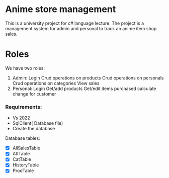 # Anime store management 


This is a university project for c# language lecture.
The project is a management system for admin and personal to track an anime item shop sales.


# Roles

We have two roles:

 1. Admin:
		 Login
		 Crud operations on products
		 Crud operations on personals
		 Crud operations on categories
		  View sales
 2. Personal:
		 Login
		 Get/add products
		 Get/edit items purchased
		 calculate change for customer

### Requirements:

 - Vs 2022
 - SqlClient( Database file)
 - Create the database 

Database tables:

 - [x] AllSalesTable
 - [x] AttTable
 - [x] CatTable
 - [x] HistoryTable
 - [x] ProdTable
